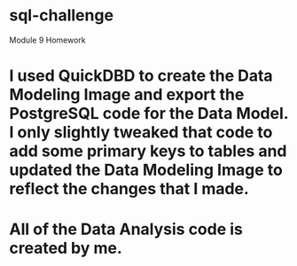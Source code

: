 # sql-challenge
Module 9 Homework

# I used QuickDBD to create the Data Modeling Image and export the PostgreSQL code for the Data Model. I only slightly tweaked that code to add some primary keys to tables and updated the Data Modeling Image to reflect the changes that I made.
# All of the Data Analysis code is created by me.
